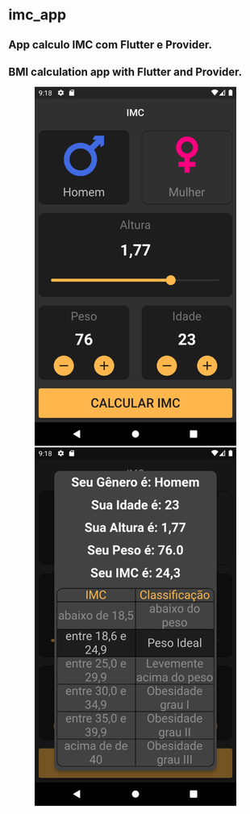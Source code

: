 # imc_app

## App calculo IMC com Flutter e Provider.

## BMI calculation app with Flutter and Provider.

<div align='center'>
    <img src='assets/1.png' width='400px' />
    <img src='assets/2.png' width='400px' />
</div>
